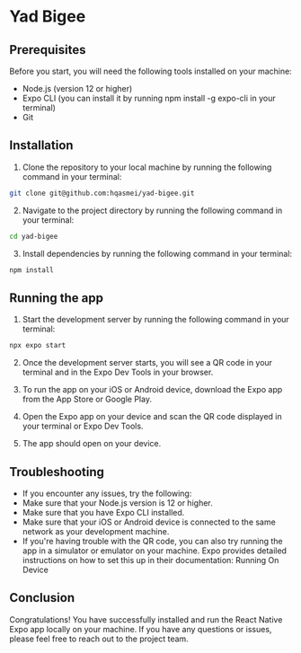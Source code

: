 # Yad Bigee 

## Prerequisites
Before you start, you will need the following tools installed on your machine:

- Node.js (version 12 or higher)
- Expo CLI (you can install it by running npm install -g expo-cli in your terminal)
- Git

## Installation
1. Clone the repository to your local machine by running the following command in your terminal:
```bash
git clone git@github.com:hqasmei/yad-bigee.git
```
2. Navigate to the project directory by running the following command in your terminal:
```bash
cd yad-bigee
```
3. Install dependencies by running the following command in your terminal:
```bash
npm install
```


## Running the app
1. Start the development server by running the following command in your terminal:
```bash
npx expo start
```

2. Once the development server starts, you will see a QR code in your terminal and in the Expo Dev Tools in your browser.

3. To run the app on your iOS or Android device, download the Expo app from the App Store or Google Play.

4. Open the Expo app on your device and scan the QR code displayed in your terminal or Expo Dev Tools.

5. The app should open on your device.

## Troubleshooting
- If you encounter any issues, try the following:
- Make sure that your Node.js version is 12 or higher.
- Make sure that you have Expo CLI installed.
- Make sure that your iOS or Android device is connected to the same network as your development machine.
- If you're having trouble with the QR code, you can also try running the app in a simulator or emulator on your machine. Expo provides detailed instructions on how to set this up in their documentation: Running On Device

## Conclusion
Congratulations! You have successfully installed and run the React Native Expo app locally on your machine. If you have any questions or issues, please feel free to reach out to the project team.
